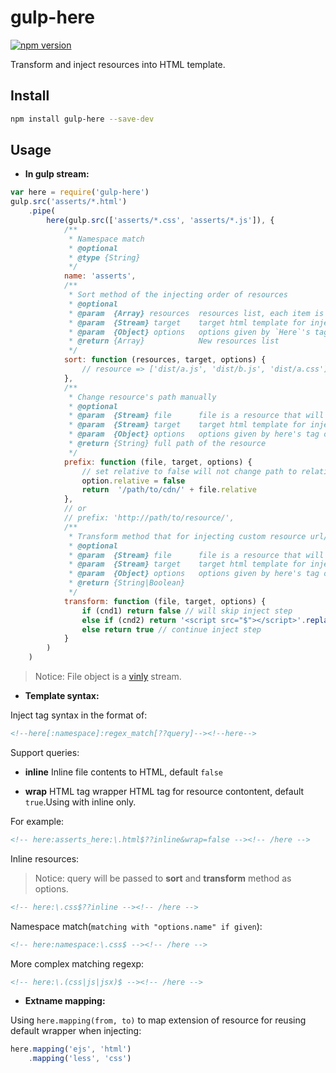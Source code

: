 gulp-here
=========
[![npm version](https://badge.fury.io/js/gulp-here.svg)](https://badge.fury.io/js/gulp-here)

Transform and inject resources into HTML template.

## Install

```bash
npm install gulp-here --save-dev
```

## Usage


* **In gulp stream:**

```js
var here = require('gulp-here')
gulp.src('asserts/*.html')
    .pipe(
        here(gulp.src(['asserts/*.css', 'asserts/*.js']), {
            /**
             * Namespace match
             * @optional
             * @type {String}
             */
            name: 'asserts',
            /**
             * Sort method of the injecting order of resources
             * @optional
             * @param  {Array} resources  resources list, each item is a vinyl stream
             * @param  {Stream} target    target html template for injecting
             * @param  {Object} options   options given by `Here`'s tag of html template
             * @return {Array}            New resources list
             */
            sort: function (resources, target, options) {
                // resource => ['dist/a.js', 'dist/b.js', 'dist/a.css']
            },
            /**
             * Change resource's path manually
             * @optional
             * @param  {Stream} file      file is a resource that will be injected to template file. It's a vinyl stream.
             * @param  {Stream} target    target html template for injecting
             * @param  {Object} options   options given by here's tag of template html
             * @return {String} full path of the resource
             */
            prefix: function (file, target, options) {
                // set relative to false will not change path to relative path of "cwd"
                option.relative = false
                return  '/path/to/cdn/' + file.relative
            },
            // or 
            // prefix: 'http://path/to/resource/',
            /**
             * Transform method that for injecting custom resource url/content
             * @optional
             * @param  {Stream} file      file is a resource that will be injected to template file. It's a vinyl stream.
             * @param  {Stream} target    target html template for injecting
             * @param  {Object} options   options given by here's tag of template html
             * @return {String|Boolean}   
             */
            transform: function (file, target, options) {
                if (cnd1) return false // will skip inject step
                else if (cnd2) return '<script src="$"></script>'.replace(PREFIX, file.path) // transform to custom centent
                else return true // continue inject step
            }
        )
    )
```
> Notice: File object is a [vinly](https://github.com/gulpjs/vinyl) stream.

* **Template syntax:**

Inject tag syntax in the format of: 

```html
<!--here[:namespace]:regex_match[??query]--><!--here-->
```

Support queries:
    
- **inline** 
    Inline file contents to HTML, default `false`

- **wrap** 
    HTML tag wrapper HTML tag for resource contontent, default `true`.Using with inline only.

For example:
```html
<!-- here:asserts_here:\.html$??inline&wrap=false --><!-- /here -->
```

Inline resources:

> Notice: query will be passed to **sort** and **transform** method as options.

```html
<!-- here:\.css$??inline --><!-- /here -->
```

Namespace match(`matching with "options.name" if given`):
```html
<!-- here:namespace:\.css$ --><!-- /here -->
```

More complex matching regexp:
```html
<!-- here:\.(css|js|jsx)$ --><!-- /here -->
```


* **Extname mapping:**

Using `here.mapping(from, to)` to map extension of resource for reusing default wrapper when injecting:
```js
here.mapping('ejs', 'html')
    .mapping('less', 'css')
```

